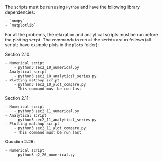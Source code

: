 The scripts must be run using `Python` and have the following library dependencies:

    - `numpy`
    - `matplotlib`

For all the problems, the relaxation and analytical scripts must be run before the plotting script.
The commands to run all the scripts are as follows (all scripts have example plots in the `plots` folder):

Section 2.10:

    - Numerical script
        - python3 sec2_10_numerical.py
    - Analytical script
        - python3 sec2_10_analytical_series.py
    - Plotting matchup script
        - python3 sec2_10_plot_compare.py
        - This command must be run last

Section 2.11:

    - Numerical script
        - python3 sec2_11_numerical.py
    - Analytical script
        - python3 sec2_11_analytical_series.py
    - Plotting matchup script
        - python3 sec2_11_plot_compare.py
        - This command must be run last

Question 2.26:

    - Numerical script
        - python3 q2_26_numerical.py
